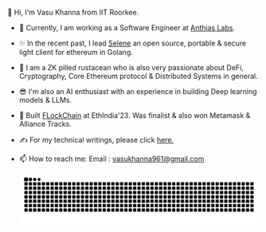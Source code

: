 👋 Hi, I'm Vasu Khanna from IIT Roorkee.
- 🌱 Currently, I am working as a Software Engineer at [Anthias Labs](https://github.com/anthias-labs).
- ✨ In the recent past, I lead [Selene](https://github.com/BlocSoc-iitr/selene/tree/dev) an open source, portable & secure light client for ethereum in Golang.
- 🌟 I am a ZK pilled rustacean who is also very passionate about DeFi, Cryptography, Core Ethereum protocol & Distributed Systems in general.
- 😎 I'm also an AI enthusiast with an experience in building Deep learning models & LLMs.
- 🥇 Built [FLockChain](https://github.com/BlocSoc-iitr/FLockChain) at EthIndia'23. Was finalist & also won Metamask & Alliance Tracks.
- ✍️ For my technical writings, please click [here.](https://hackmd.io/@stargazer111)
- 📫 How to reach me:
        Email : vasukhanna961@gmail.com


    ![Snake animation](https://github.com/star-gazer111/star-gazer111/blob/output/github-contribution-grid-snake.svg)


<!--
**VasuK111/VasuK111** is a ✨ _special_ ✨ repository because its `README.md` (this file) appears on your GitHub profile.


